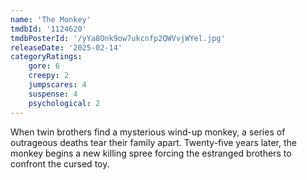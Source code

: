 ```yaml
---
name: 'The Monkey'
tmdbId: '1124620'
tmdbPosterId: '/yYa8Onk9ow7ukcnfp2QWVvjWYel.jpg'
releaseDate: '2025-02-14'
categoryRatings:
    gore: 6
    creepy: 2
    jumpscares: 4
    suspense: 4
    psychological: 2
---
```

When twin brothers find a mysterious wind-up monkey, a series of outrageous deaths tear their family apart. Twenty-five years later, the monkey begins a new killing spree forcing the estranged brothers to confront the cursed toy.
